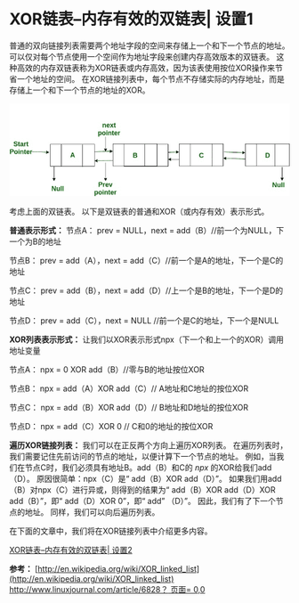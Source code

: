 # XOR链表–内存有效的双链表| 设置1

普通的双向链接列表需要两个地址字段的空间来存储上一个和下一个节点的地址。 可以仅对每个节点使用一个空间作为地址字段来创建内存高效版本的双链表。 这种高效的内存双链表称为XOR链表或内存高效，因为该表使用按位XOR操作来节省一个地址的空间。 在XOR链接列表中，每个节点不存储实际的内存地址，而是存储上一个和下一个节点的地址的XOR。

[![](img/37893f21aca278041b130165ec847a26.png "doublyll")](https://media.geeksforgeeks.org/wp-content/uploads/XorLinkedList.jpg)

考虑上面的双链表。 以下是双链表的普通和XOR（或内存有效）表示形式。

**普通表示形式：**
节点A：
prev = NULL，next = add（B）//前一个为NULL，下一个为B的地址

节点B：
prev = add（A），next = add（C）//前一个是A的地址，下一个是C的地址

节点C：
prev = add（B），next = add（D）//上一个是B的地址，下一个是D的地址

节点D：
prev = add（C），next = NULL //前一个是C的地址，下一个是NULL

**XOR列表表示形式：**
让我们以XOR表示形式npx（下一个和上一个的XOR）调用地址变量

节点A：
npx = 0 XOR add（B）//零与B的地址按位XOR

节点B：
npx = add（A）XOR add（C）// A地址和C地址的按位XOR

节点C：
npx = add（B）XOR add（D）// B地址和D地址的按位XOR

节点D：
npx = add（C）XOR 0 // C和0的地址的按位XOR

**遍历XOR链接列表：**
我们可以在正反两个方向上遍历XOR列表。 在遍历列表时，我们需要记住先前访问的节点的地址，以便计算下一个节点的地址。 例如，当我们在节点C时，我们必须具有地址B。add（B）和C的 *npx* 的XOR给我们add（D）。 原因很简单：npx（C）是“ add（B）XOR add（D）”。 如果我们用add（B）对npx（C）进行异或，则得到的结果为“ add（B）XOR add（D）XOR add（B）”，即“ add（D）XOR 0”，即“ add” （D）”。 因此，我们有了下一个节点的地址。 同样，我们可以向后遍历列表。

在下面的文章中，我们将在XOR链接列表中介绍更多内容。

[XOR链表–内存有效的双链表| 设置2](https://www.geeksforgeeks.org/xor-linked-list-a-memory-efficient-doubly-linked-list-set-2/)

**参考：**
[http://en.wikipedia.org/wiki/XOR_linked_list](http://en.wikipedia.org/wiki/XOR_linked_list)
[http://www.linuxjournal.com/article/6828？ 页面= 0,0](http://www.linuxjournal.com/article/6828?page=0,0)

